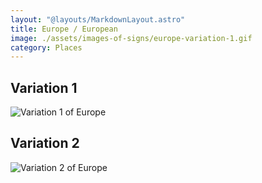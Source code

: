 ```yaml
---
layout: "@layouts/MarkdownLayout.astro"
title: Europe / European
image: ./assets/images-of-signs/europe-variation-1.gif
category: Places
---
```


## Variation 1

![Variation 1 of Europe](@signs/europe-variation-1.gif)

## Variation 2

![Variation 2 of Europe](@signs/europe-variation-2.gif)
